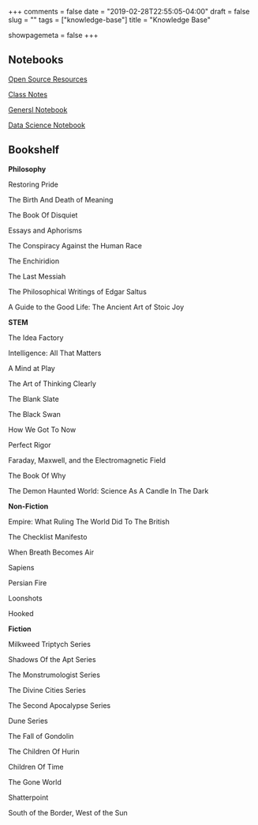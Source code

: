 +++
comments = false
date = "2019-02-28T22:55:05-04:00"
draft = false
slug = ""
tags = ["knowledge-base"]
title = "Knowledge Base"

showpagemeta = false
+++

## Notebooks

[Open Source Resources](https://teul-io.github.io/open-x/)

[Class Notes](https://gfleetwood.github.io/classes/)

[Genersl Notebook](https://gfleetwood.github.io/notebook/)

[Data Science Notebook](https://gfleetwood.github.io/ds-notebook/)

## Bookshelf

**Philosophy** 

Restoring Pride

The Birth And Death of Meaning 

The Book Of Disquiet 

Essays and Aphorisms

The Conspiracy Against the Human Race 

The Enchiridion 

The Last Messiah 

The Philosophical Writings of Edgar Saltus 

A Guide to the Good Life: The Ancient Art of Stoic Joy 

**STEM**

The Idea Factory

Intelligence: All That Matters 

A Mind at Play 

The Art of Thinking Clearly 

The Blank Slate 

The Black Swan 

How We Got To Now

Perfect Rigor

Faraday, Maxwell, and the Electromagnetic Field

The Book Of Why

The Demon Haunted World: Science As A Candle In The Dark

**Non-Fiction**

Empire: What Ruling The World Did To The British

The Checklist Manifesto

When Breath Becomes Air

Sapiens

Persian Fire

Loonshots

Hooked

**Fiction**

Milkweed Triptych Series

Shadows Of the Apt Series

The Monstrumologist Series

The Divine Cities Series

The Second Apocalypse Series

Dune Series

The Fall of Gondolin

The Children Of Hurin

Children Of Time

The Gone World

Shatterpoint

South of the Border, West of the Sun
